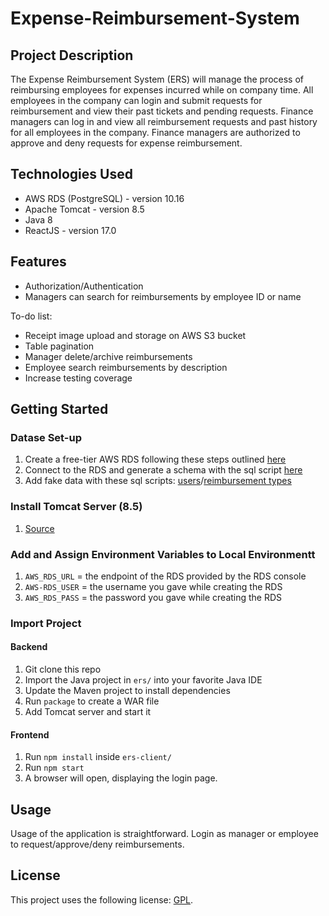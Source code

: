 # Expense-Reimbursement-System
## Project Description

The Expense Reimbursement System (ERS) will manage the process of reimbursing employees for expenses incurred while on company time. All employees in the company can login and submit requests for reimbursement and view their past tickets and pending requests. Finance managers can log in and view all reimbursement requests and past history for all employees in the company. Finance managers are authorized to approve and deny requests for expense reimbursement.
## Technologies Used

* AWS RDS (PostgreSQL) - version 10.16
* Apache Tomcat - version 8.5
* Java 8
* ReactJS - version 17.0

## Features
* Authorization/Authentication
* Managers can search for reimbursements by employee ID or name
  

To-do list:
* Receipt image upload and storage on AWS S3 bucket
* Table pagination
* Manager delete/archive reimbursements
* Employee search reimbursements by description
* Increase testing coverage
  

## Getting Started
### Datase Set-up
1. Create a free-tier AWS RDS following these steps outlined [here](https://github.com/210419-USF-BSN-Java/notes/blob/main/setup/aws.md)
2. Connect to the RDS and generate a schema with the sql script [here](https://github.com/chefThomas/Expense-Reimbursement-System/blob/main/sql%20scripts/db-schema.sql)
3. Add fake data with these sql scripts: [users](https://github.com/chefThomas/Expense-Reimbursement-System/blob/main/sql%20scripts/insert-users.sql)/[reimbursement types](https://github.com/chefThomas/Expense-Reimbursement-System/blob/main/sql%20scripts/insert-reimbursement-types.sql)

### Install Tomcat Server (8.5) 
1. [Source](https://tomcat.apache.org/download-80.cgi)

### Add and Assign Environment Variables to Local Environmentt
1. `AWS_RDS_URL` = the endpoint of the RDS provided by the RDS console
2. `AWS-RDS_USER` = the username you gave while creating the RDS
3. `AWS_RDS_PASS` = the password you gave while creating the RDS
### Import Project
#### Backend
1. Git clone this repo 
2. Import the Java project in `ers/` into your favorite Java IDE
3. Update the Maven project to install dependencies
4. Run `package` to create a WAR file
5. Add Tomcat server and start it
#### Frontend
1. Run `npm install` inside `ers-client/`
2. Run `npm start` 
3. A browser will open, displaying the login page.
   
## Usage
Usage of the application is straightforward. Login as manager or employee to request/approve/deny reimbursements.  


## License

This project uses the following license: [GPL]([<link>](https://en.wikipedia.org/wiki/GNU_General_Public_License)).
